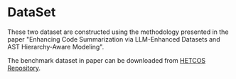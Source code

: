 # DataSet
These two dataset are constructed using the methodology presented in the paper "Enhancing Code Summarization via LLM-Enhanced Datasets and AST Hierarchy-Aware Modeling".

The benchmark dataset in paper can be downloaded from [HETCOS Repository](https://github.com/GJCEXP/HETCOS).  
